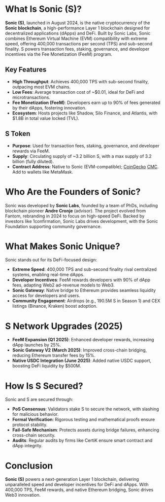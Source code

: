# What Is Sonic (S)?

**Sonic (S)**, launched in August 2024, is the native cryptocurrency of the **Sonic blockchain**, a high-performance Layer 1 blockchain designed for decentralized applications (dApps) and DeFi. Built by Sonic Labs, Sonic combines Ethereum Virtual Machine (EVM) compatibility with extreme speed, offering 400,000 transactions per second (TPS) and sub-second finality. S powers transaction fees, staking, governance, and developer incentives via the Fee Monetization (FeeM) program.

## Key Features
- **High Throughput**: Achieves 400,000 TPS with sub-second finality, outpacing most EVM chains.
- **Low Fees**: Average transaction cost of ~$0.01, ideal for DeFi and microtransactions.
- **Fee Monetization (FeeM)**: Developers earn up to 90% of fees generated by their dApps, fostering innovation.
- **Ecosystem**: Hosts projects like Shadow, Silo Finance, and Atlantis, with $1.8B in total value locked (TVL).

## S Token
- **Purpose**: Used for transaction fees, staking, governance, and developer rewards via FeeM.
- **Supply**: Circulating supply of ~3.2 billion S, with a max supply of 3.2 billion (fully diluted).
- **Contract Address**: Native to Sonic (EVM-compatible);  [CoinGecko](https://www.coingecko.com/en/coins/sonic) [CMC](https://coinmarketcap.com/currencies/sonic/). Add to wallets like MetaMask.

# Who Are the Founders of Sonic?

Sonic was developed by **Sonic Labs**, founded by a team of PhDs, including blockchain pioneer **Andre Cronje** (advisor). The project evolved from Fantom, rebranding in 2024 to focus on high-speed DeFi. Backed by investors like 1confirmation, Sonic Labs drives development, with the Sonic Foundation supporting community governance.

# What Makes Sonic Unique?

Sonic stands out for its DeFi-focused design:

- **Extreme Speed**: 400,000 TPS and sub-second finality rival centralized systems, enabling real-time dApps.
- **Developer Incentives**: FeeM rewards developers with 90% of dApp fees, adapting Web2 ad-revenue models to Web3.
- **Sonic Gateway**: Native bridge to Ethereum provides seamless liquidity access for developers and users.
- **Community Engagement**: Airdrops (e.g., 190.5M S in Season 1) and CEX listings (Binance, Kraken) boost adoption.

# S Network Upgrades (2025)

- **FeeM Expansion (Q1 2025)**: Enhanced developer rewards, increasing dApp launches by 25%.
- **Sonic Gateway V2 (March 2025)**: Improved cross-chain bridging, reducing Ethereum transfer fees by 15%.
- **Native USDC Integration (June 2025)**: Added native USDC support, boosting DeFi liquidity by $500M.

# How Is S Secured?

Sonic and S are secured through:

- **PoS Consensus**: Validators stake S to secure the network, with slashing for malicious behavior.
- **Formal Verification**: Rigorous testing and mathematical proofs ensure protocol stability.
- **Fail-Safe Mechanism**: Protects assets during bridge failures, enhancing cross-chain security.
- **Audits**: Regular audits by firms like CertiK ensure smart contract and dApp integrity.

# Conclusion

**Sonic (S)** powers a next-generation Layer 1 blockchain, delivering unparalleled speed and developer incentives for DeFi and dApps. With 400,000 TPS, FeeM rewards, and native Ethereum bridging, Sonic drives Web3 innovation.